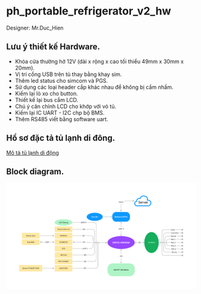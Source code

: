 # ph_portable_refrigerator_v2_hw

Designer: Mr.Duc_Hien

## Lưu ý thiết kế Hardware.
- Khóa cửa thường hở 12V (dài x rộng x cao tối thiểu 49mm x 30mm x 20mm).
- Vị trí cổng USB trên tủ thay bằng khay sim.
- Thêm led status cho simcom và PGS.
- Sử dụng các loại header cắp khác nhau để không bị cắm nhầm.
- Kiếm lại lò xo cho button.
- Thiết kế lại bus cắm LCD.
- Chú ý căn chỉnh LCD cho khớp với vỏ tủ.
- Kiếm lại IC UART - I2C chp bộ BMS.
- Thêm RS485 viết bằng software uart.

## Hồ sơ đặc tả tủ lạnh di đông.

[Mô tả tủ lạnh di động](./Mota_TuLanhDiDong.pdf)

## Block diagram.
![image](./Block%20Diagram.png)

